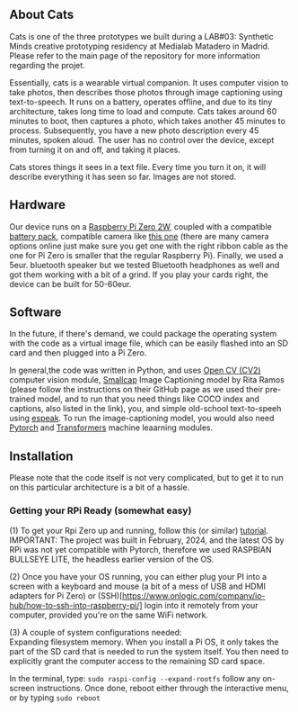 ## About Cats

Cats is one of the three prototypes we built during a LAB#03: Synthetic Minds creative prototyping residency at Medialab Matadero in Madrid. Please refer to the main page of the repository for more information regarding the projet. 

Essentially, cats is a wearable virtual companion. It uses computer vision to take photos, then describes those photos through image captioning using text-to-speech. It runs on a battery, operates offline, and due to its tiny architecture, takes long time to load and compute. Cats takes around 60 minutes to boot, then captures a photo, which takes another 45 minutes to process. Subsequently, you have a new photo description every 45 minutes, spoken aloud. The user has no control over the device, except from turning it on and off, and taking it places.

Cats stores things it sees in a text file. Every time you turn it on, it will describe everything it has seen so far. Images are not stored. 

## Hardware

Our device runs on a [Raspberry Pi Zero 2W](https://www.raspberrypi.com/products/raspberry-pi-zero-2-w/), coupled with a compatible [battery pack](https://www.pisugar.com/), compatible camera like [this one](https://www.adafruit.com/product/3508) (there are many camera options online just make sure you get one with the right ribbon cable as the one for Pi Zero is smaller that the regular Raspberry Pi). Finally, we used a 5eur. bluetooth speaker but we tested Bluetooth headphones as well and got them working with a bit of a grind. If you play your cards right, the device can be built for 50-60eur. 

## Software

In the future, if there's demand, we could package the operating system with the code as a virtual image file, which can be easily flashed into an SD card and then plugged into a Pi Zero. 

In general,the code was written in Python, and uses [Open CV (CV2)](https://opencv.org/) computer vision module, [Smallcap](https://github.com/RitaRamo/smallcap) Image Captioning model by Rita Ramos (please follow the instructions on their GitHub page as we used their pre-trained model, and to run that you need things like COCO index and captions, also listed in the link), you, and simple old-school text-to-speeh using [espeak](https://espeak.sourceforge.net/). To run the image-captioning model, you would also need [Pytorch](https://pytorch.org/) and [Transformers](https://huggingface.co/docs/transformers/en/index) machine leaarning modules. 

## Installation

Please note that the code itself is not very complicated, but to get it to run on this particular architecture is a bit of a hassle. 

### Getting your RPi Ready (somewhat easy) 

(1) To get your Rpi Zero up and running, follow this (or similar) [tutorial](https://howtohifi.com/beginners-guide-to-raspberry-pi-os-installation/). IMPORTANT: The project was built in February, 2024, and the latest OS by RPi was not yet compatible with Pytorch, therefore we used RASPBIAN BULLSEYE LITE, the headless earlier version of the OS. 

(2) Once you have your OS running, you can either plug your PI into a screen with a keyboard and mouse (a bit of a mess of USB and HDMI adapters for Pi Zero) or (SSH)[https://www.onlogic.com/company/io-hub/how-to-ssh-into-raspberry-pi/] login into it remotely from your computer, provided you're on the same WiFi network. 

(3) A couple of system configurations needed:  
Expanding filesystem memory. When you install a Pi OS, it only takes the part of the SD card that is needed to run the system itself. You then need to explicitly grant the computer access to the remaining SD card space. 

In the terminal, type:
```sudo raspi-config --expand-rootfs```
follow any on-screen instructions. Once done, reboot either through the interactive menu, or by typing
```sudo reboot```








